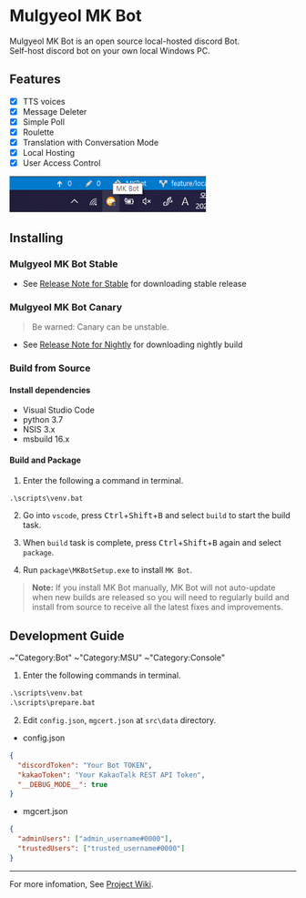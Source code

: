 # Mulgyeol MK Bot

Mulgyeol MK Bot is an open source local-hosted discord Bot.  
Self-host discord bot on your own local Windows PC.

## Features

- [x] TTS voices
- [x] Message Deleter
- [x] Simple Poll
- [x] Roulette
- [x] Translation with Conversation Mode
- [x] Local Hosting
- [x] User Access Control

![docs/preview.png](docs/preview.png)

## Installing

### Mulgyeol MK Bot Stable
* See [Release Note for Stable](https://github.com/mgylabs/mulgyeol-mkbot/releases/latest) for downloading stable release

### Mulgyeol MK Bot Canary
> Be warned: Canary can be unstable.
* See [Release Note for Nightly](https://github.com/mgylabs/mulgyeol-mkbot/releases/tag/canary) for downloading nightly build

### Build from Source
#### Install dependencies
* Visual Studio Code
* python 3.7
* NSIS 3.x
* msbuild 16.x

#### Build and Package
1. Enter the following a command in terminal.
```bat
.\scripts\venv.bat
```

2. Go into `vscode`, press <kbd>Ctrl</kbd>+<kbd>Shift</kbd>+<kbd>B</kbd> and select `build` to start the build task.

3. When `build` task is complete, press <kbd>Ctrl</kbd>+<kbd>Shift</kbd>+<kbd>B</kbd> again and select `package`.

4. Run `package\MKBotSetup.exe` to install `MK Bot`.

> **Note:** If you install MK Bot manually, MK Bot will not auto-update when new builds are released so you will need to regularly build and install from source to receive all the latest fixes and improvements.

## Development Guide

~"Category:Bot" ~"Category:MSU" ~"Category:Console"

1. Enter the following commands in terminal.

```bat
.\scripts\venv.bat
.\scripts\prepare.bat
```

2. Edit `config.json`, `mgcert.json` at `src\data` directory.

- config.json

```json
{
  "discordToken": "Your Bot TOKEN",
  "kakaoToken": "Your KakaoTalk REST API Token",
  "__DEBUG_MODE__": true
}
```

- mgcert.json

```json
{
  "adminUsers": ["admin_username#0000"],
  "trustedUsers": ["trusted_username#0000"]
}
```

---

For more infomation, See [Project Wiki](https://github.com/mgylabs/mulgyeol-mkbot/wiki/How-to-Contribute).
